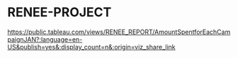 # RENEE-PROJECT


https://public.tableau.com/views/RENEE_REPORT/AmountSpentforEachCampaignJAN?:language=en-US&publish=yes&:display_count=n&:origin=viz_share_link
